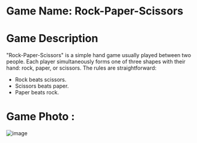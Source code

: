 # Game Name: Rock-Paper-Scissors

# Game Description
"Rock-Paper-Scissors" is a simple hand game usually played between two people. Each player simultaneously forms one of three shapes with their hand: rock, paper, or scissors. The rules are straightforward:

* Rock beats scissors.
* Scissors beats paper.
* Paper beats rock.

# Game Photo :

![image](https://github.com/user-attachments/assets/9f5774ed-ff3e-4edf-8875-f61035483cb3)


